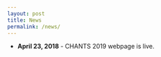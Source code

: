 ```yaml
---
layout: post
title: News
permalink: /news/
---
```


<ul>
  <li><strong>April 23, 2018</strong> - CHANTS 2019 webpage is live.</li>
</ul>

